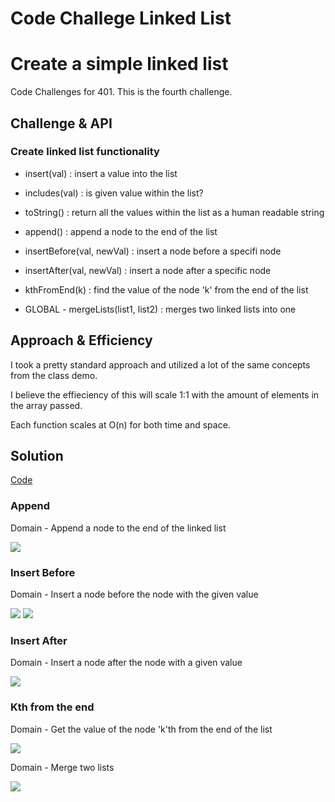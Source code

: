 # Code Challege Linked List

# Create a simple linked list

Code Challenges for 401. This is the fourth challenge.

## Challenge & API

### Create linked list functionality 
- insert(val) : insert a value into the list
- includes(val) : is given value within the list?
- toString() : return all the values within the list as a human readable string
- append() : append a node to the end of the list
- insertBefore(val, newVal) : insert a node before a specifi node 
- insertAfter(val, newVal) : insert a node after a specific node
- kthFromEnd(k) : find the value of the node 'k' from the end of the list

- GLOBAL - mergeLists(list1, list2) : merges two linked lists into one

## Approach & Efficiency

I took a pretty standard approach and utilized a lot of the same concepts from the class demo.

I believe the effieciency of this will scale 1:1 with the amount of elements in the array passed. 

Each function scales at O(n) for both time and space.

## Solution

[Code](./linkedList.js)

### Append 

Domain - Append a node to the end of the linked list

![](./assets/append.jpg)

### Insert Before

Domain - Insert a node before the node with the given value

![](./assets/insertBefore.jpg)
![](./assets/insertBefore2.jpg)

### Insert After 

Domain - Insert a node after the node with a given value 

![](./assets/insertAfter.jpg)

### Kth from the end

Domain - Get the value of the node 'k'th from the end of the list

![](./assets/kthFromTheEnd.jpg)

Domain - Merge two lists

![](./assets/mergeList.jpg)